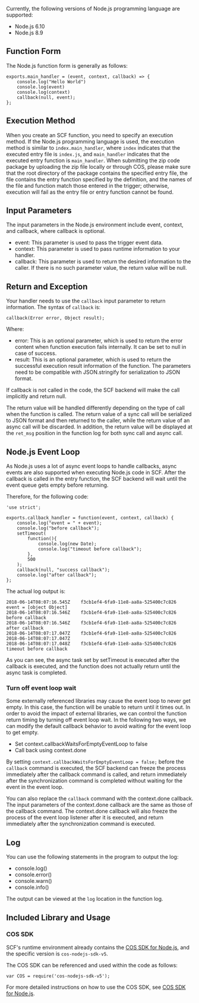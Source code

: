 Currently, the following versions of Node.js programming language are supported:

* Node.js 6.10
* Node.js 8.9

## Function Form

The Node.js function form is generally as follows:

```
exports.main_handler = (event, context, callback) => {
    console.log("Hello World")
    console.log(event)
    console.log(context)
    callback(null, event); 
};
```

## Execution Method

When you create an SCF function, you need to specify an execution method. If the Node.js programming language is used, the execution method is similar to `index.main_handler`, where `index` indicates that the executed entry file is `index.js`, and `main_handler` indicates that the executed entry function is `main_handler`. When submitting the zip code package by uploading the zip file locally or through COS, please make sure that the root directory of the package contains the specified entry file, the file contains the entry function specified by the definition, and the names of the file and function match those entered in the trigger; otherwise, execution will fail as the entry file or entry function cannot be found.

## Input Parameters

The input parameters in the Node.js environment include event, context, and callback, where callback is optional.

* event: This parameter is used to pass the trigger event data.
* context: This parameter is used to pass runtime information to your handler.
* callback: This parameter is used to return the desired information to the caller. If there is no such parameter value, the return value will be null.

## Return and Exception

Your handler needs to use the `callback` input parameter to return information. The syntax of `callback` is:

```
callback(Error error, Object result);
```

Where:

* error: This is an optional parameter, which is used to return the error content when function execution fails internally. It can be set to null in case of success.
* result: This is an optional parameter, which is used to return the successful execution result information of the function. The parameters need to be compatible with JSON.stringify for serialization to JSON format.

If callback is not called in the code, the SCF backend will make the call implicitly and return null.

The return value will be handled differently depending on the type of call when the function is called. The return value of a sync call will be serialized to JSON format and then returned to the caller, while the return value of an async call will be discarded. In addition, the return value will be displayed at the `ret_msg` position in the function log for both sync call and async call.

## Node.js Event Loop

As Node.js uses a lot of async event loops to handle callbacks, async events are also supported when executing Node.js code in SCF. After the callback is called in the entry function, the SCF backend will wait until the event queue gets empty before returning.

Therefore, for the following code:

```
'use strict';

exports.callback_handler = function(event, context, callback) {
    console.log("event = " + event);
    console.log("before callback");
    setTimeout(
        function(){
            console.log(new Date);
            console.log("timeout before callback");
        }, 
        500
    );
    callback(null, "success callback");
    console.log("after callback");
};
```

The actual log output is:

```
2018-06-14T08:07:16.545Z	f3cb1ef4-6fa9-11e8-aa8a-525400c7c826	event = [object Object]
2018-06-14T08:07:16.546Z	f3cb1ef4-6fa9-11e8-aa8a-525400c7c826	before callback
2018-06-14T08:07:16.546Z	f3cb1ef4-6fa9-11e8-aa8a-525400c7c826	after callback
2018-06-14T08:07:17.047Z	f3cb1ef4-6fa9-11e8-aa8a-525400c7c826	2018-06-14T08:07:17.047Z
2018-06-14T08:07:17.048Z	f3cb1ef4-6fa9-11e8-aa8a-525400c7c826	timeout before callback
```

As you can see, the async task set by setTimeout is executed after the callback is executed, and the function does not actually return until the async task is completed.


### Turn off event loop wait

Some externally referenced libraries may cause the event loop to never get empty. In this case, the function will be unable to return until it times out. In order to avoid the impact of external libraries, we can control the function return timing by turning off event loop wait. In the following two ways, we can modify the default callback behavior to avoid waiting for the event loop to get empty.

* Set context.callbackWaitsForEmptyEventLoop to false
* Call back using context.done

By setting `context.callbackWaitsForEmptyEventLoop = false;` before the `callback` command is executed, the SCF backend can freeze the process immediately after the callback command is called, and return immediately after the synchronization command is completed without waiting for the event in the event loop.

You can also replace the `callback` command with the context.done callback. The input parameters of the context.done callback are the same as those of the callback command. The context.done callback will also freeze the process of the event loop listener after it is executed, and return immediately after the synchronization command is executed.

## Log

You can use the following statements in the program to output the log:

* console.log()
* console.error()
* console.warn()
* console.info()

The output can be viewed at the `log` location in the function log.

## Included Library and Usage

### COS SDK

SCF's runtime environment already contains the [COS SDK for Node.js](https://cloud.tencent.com/document/product/436/8629), and the specific version is `cos-nodejs-sdk-v5`.

The COS SDK can be referenced and used within the code as follows:


```
var COS = require('cos-nodejs-sdk-v5');
```

For more detailed instructions on how to use the COS SDK, see [COS SDK for Node.js](https://cloud.tencent.com/document/product/436/8629).

